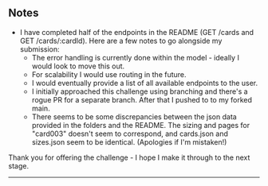 ## Notes

- I have completed half of the endpoints in the README (GET /cards and GET /cards/:cardId). Here are a few notes to go alongside my submission:
  - The error handling is currently done within the model - ideally I would look to move this out.
  - For scalability I would use routing in the future.
  - I would eventually provide a list of all available endpoints to the user.
  - I initially approached this challenge using branching and there's a rogue PR for a separate branch. After that I pushed to to my forked main.
  - There seems to be some discrepancies between the json data provided in the folders and the README. The sizing and pages for "card003" doesn't seem to correspond, and cards.json and sizes.json seem to be identical. (Apologies if I'm mistaken!)

Thank you for offering the challenge - I hope I make it through to the next stage.

---
